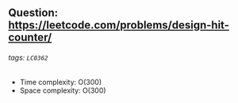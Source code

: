 ## Question: https://leetcode.com/problems/design-hit-counter/
###### tags: `LC0362`

* Time complexity: O(300)
* Space complexity: O(300)